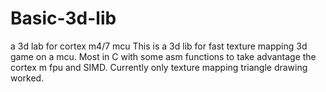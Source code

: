 # Basic-3d-lib
a 3d lab for cortex m4/7 mcu
This is a 3d lib for fast texture mapping 3d game on a mcu. Most in C with some asm functions to take advantage the cortex m fpu and SIMD.
Currently only texture mapping triangle drawing worked.
